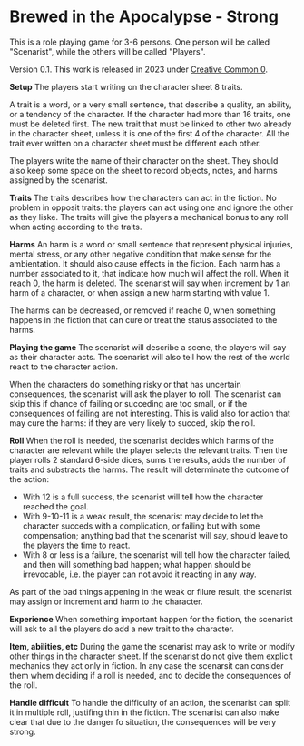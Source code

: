 
# Brewed in the Apocalypse - Strong

This is a role playing game for 3-6 persons. One person will be called
"Scenarist", while the others will be called "Players".

Version 0.1. This work is released in 2023 under
[Creative Common 0](https://creativecommons.org/share-your-work/public-domain/cc0/).

__Setup__ The players start writing on the character sheet 8 traits.

A trait is a word, or a very small sentence, that describe a quality, an
ability, or a tendency of the character. If the character had more than 16
traits, one must be deleted first.  The new trait that must be linked to other
two already in the character sheet, unless it is one of the first 4 of the
character.  All the trait ever written on a character sheet must be different
each other.

The players write the name of their character on the sheet. They should also
keep some space on the sheet to record objects, notes, and harms assigned by
the scenarist.

__Traits__ The traits describes how the characters can act in the fiction. No
problem in opposit traits: the players can act using one and ignore the other
as they liske. The traits will give the players a mechanical bonus to any roll
when acting according to the traits.

__Harms__ An harm is a word or small sentence that represent physical injuries,
mental stress, or any other negative condition that make sense for the
ambientation.  It should also cause effects in the fiction. Each harm has a
number associated to it, that indicate how much will affect the roll. When it
reach 0, the harm is deleted. The scenarist will say when increment by 1 an
harm of a character, or when assign a new harm starting with value 1.

The harms can be decreased, or removed if reache 0, when something happens in
the fiction that can cure or treat the status associated to the harms.

__Playing the game__ The scenarist will describe a scene, the players will say
as their character acts. The scenarist will also tell how the rest of the world
react to the character action.

When the characters do something risky or that has uncertain consequences, the
scenarist will ask the player to roll. The scenarist can skip this if chance
of failing or succeding are too small, or if the consequences of failing are
not interesting. This is valid also for action that may cure the harms: if they
are very likely to succed, skip the  roll.

__Roll__ When the roll is needed, the scenarist decides which harms of the
character are relevant while the player selects the relevant traits.  Then the
player rolls 2 standard 6-side dices, sums the results, adds the number of
traits and substracts the harms. The result will determinate the outcome of the
action:

- With 12 is a full success, the scenarist will tell how the character reached
  the goal.
- With 9-10-11 is a weak result, the scenarist may decide to let the character
  succeds with a complication, or failing but with some compensation; anything
  bad that the scenarist will say, should leave to the players the time to react.
- With 8 or less is a failure, the scenarist will tell how the character failed,
  and then will something bad happen; what happen should be irrevocable, i.e. the
  player can not avoid it reacting in any way.

As part of the bad things appening in the weak or filure result, the scenarist
may assign or increment and harm to the character.

__Experience__ When something important happen for the fiction, the scenarist
will ask to all the players do add a new trait to the character.

__Item, abilities, etc__ During the game the scenarist may ask to write or modify other
things in the character sheet. If the scenarist do not give them explicit mechanics
they act only in fiction. In any case the scenarsit can consider them whem deciding
if a roll is needed, and to decide the consequences of the roll.

__Handle difficult__ To handle the difficulty of an action, the scenarist can
split it in multiple roll, justifing thin in the fiction. The scenarist can
also make clear that due to the danger fo situation, the consequences will be
very strong.

